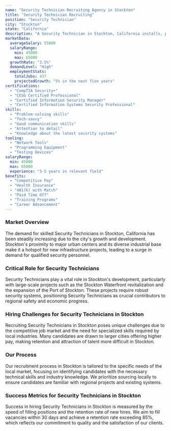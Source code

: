 ```yaml
---
name: "Security Technician Recruiting Agency in Stockton"
title: "Security Technician Recruiting"
position: "Security Technician"
city: "Stockton"
state: "California"
description: "A Security Technician in Stockton, California installs, programs, maintains, and repairs security systems."
marketData:
  averageSalary: 55000
  salaryRange:
    min: 45000
    max: 65000
  growthRate: "3.5%"
  demandLevel: "High"
  employmentStats:
    totalJobs: 437
    projectedGrowth: "5% in the next five years"
certifications:
  - "CompTIA Security+"
  - "CESG Certified Professional"
  - "Certified Information Security Manager"
  - "Certified Information Systems Security Professional"
skills:
  - "Problem-solving skills"
  - "Tech-savvy"
  - "Good communication skills"
  - "Attention to detail"
  - "Knowledge about the latest security systems"
tooling:
  - "Network Tools"
  - "Programming Equipment"
  - "Testing Devices"
salaryRange:
  min: 45000
  max: 65000
  experience: "3-5 years in relevant field"
benefits:
  - "Competitive Pay"
  - "Health Insurance"
  - "401(k) with Match"
  - "Paid Time Off"
  - "Training Programs"
  - "Career Advancement"
---
```


### Market Overview
The demand for skilled Security Technicians in Stockton, California has been steadily increasing due to the city's growth and development. Stockton's proximity to major urban centers and its diverse industrial base make it a hotspot for new infrastructure projects, leading to a surge in demand for qualified security personnel.

### Critical Role for Security Technicians
Security Technicians play a vital role in Stockton's development, particularly with large-scale projects such as the Stockton Waterfront revitalization and the expansion of the Port of Stockton. These projects require robust security systems, positioning Security Technicians as crucial contributors to regional safety and economic progress.

### Hiring Challenges for Security Technicians in Stockton
Recruiting Security Technicians in Stockton poses unique challenges due to the competitive job market and the need for specialized skills required by local industries. Many candidates are drawn to larger cities offering higher pay, making retention and attraction of talent more difficult in Stockton.

### Our Process
Our recruitment process in Stockton is tailored to the specific needs of the local market, focusing on identifying candidates with the necessary technical skills and industry knowledge. We prioritize sourcing locally to ensure candidates are familiar with regional projects and existing systems.

### Success Metrics for Security Technicians in Stockton
Success in hiring Security Technicians in Stockton is measured by the speed of filling positions and the retention rate of new hires. We aim to fill vacancies within 30 days and achieve a retention rate exceeding 85%, which reflects our commitment to quality and the satisfaction of our clients.